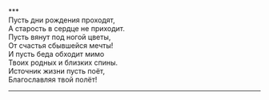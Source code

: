 ***<br />
Пусть дни рождения проходят,<br />
А старость в сердце не приходит.<br />
Пусть вянут под ногой цветы,<br />
От счастья сбывшейся мечты!<br />
И пусть беда обходит мимо<br />
Твоих родных и близких спины.<br />
Источник жизни пусть поёт,<br />
Благославляя твой полёт!<br />
***